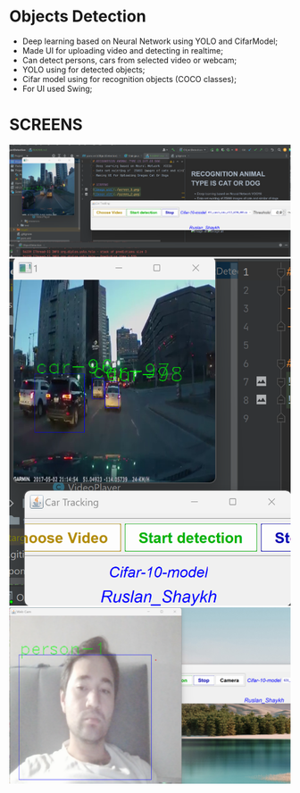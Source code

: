 # Objects Detection
- Deep learning based on Neural Network  using YOLO and CifarModel;
- Made UI for uploading video and detecting in realtime;
- Can detect persons, cars from selected video or webcam;
- YOLO using for detected objects;
- Cifar model using for recognition objects (COCO classes);
- For UI used Swing;

# SCREENS
![Image alt](./screen_1.png)
![Image alt](./screen_2.png) 
![Image alt](./screen_shot_3.png) 
